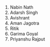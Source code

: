 1. Nabin Nath
2. Adarsh Singh
3. Avishrant
4. Aman Jagotra
5. Ritik 
6. Garima Goyal
7. Priyanshu Rajput 
